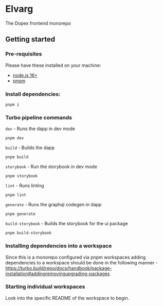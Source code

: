 # Elvarg

The Dopex frontend monorepo

## Getting started

### Pre-requisites

Please have these installed on your machine:

- [node.js 16+](https://nodejs.org/)
- [pnpm](https://pnpm.io/)

### Install dependencies:

```
pnpm i
```

### Turbo pipeline commands

`dev` - Runs the dapp in dev mode

```
pnpm dev
```

`build` - Builds the dapp

```
pnpm build
```

`storybook` - Run the storybook in dev mode

```
pnpm storybook
```

`lint` - Runs linting

```
pnpm lint
```

`generate` - Runs the graphql codegen in dapp

```
pnpm generate
```

`build-storybook` - Builds the storybook for the ui package

```
pnpm build-storybook
```

### Installing dependencies into a workspace

Since this is a monorepo configured via pnpm workspaces adding dependencies to a workspace should be done in the following manner - https://turbo.build/repo/docs/handbook/package-installation#addingremovingupgrading-packages

### Starting individual workspaces

Look into the specific README of the workspace to begin.
